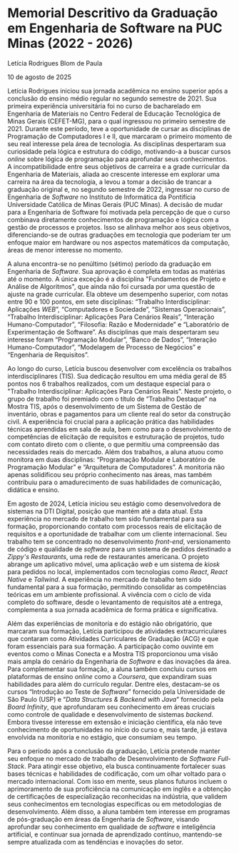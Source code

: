 # Memorial Descritivo da Graduação em Engenharia de Software na PUC Minas (2022 - 2026)

Letícia Rodrigues Blom de Paula

10 de agosto de 2025

Letícia Rodrigues iniciou sua jornada acadêmica no ensino superior após a conclusão do ensino médio regular no segundo semestre de 2021. Sua primeira experiência universitária foi no curso de bacharelado em Engenharia de Materiais no Centro Federal de Educação Tecnológica de Minas Gerais (CEFET-MG), para o qual ingressou no primeiro semestre de 2021. Durante este período, teve a oportunidade de cursar as disciplinas de Programação de Computadores I e II, que marcaram o primeiro momento de seu real interesse pela área de tecnologia. As disciplinas despertaram sua curiosidade pela lógica e estrutura do código, motivando-a a buscar cursos *online* sobre lógica de programação para aprofundar seus conhecimentos. A incompatibilidade entre seus objetivos de carreira e a grade curricular da Engenharia de Materiais, aliada ao crescente interesse em explorar uma carreira na área da tecnologia, a levou a tomar a decisão de trancar a graduação original e, no segundo semestre de 2022, ingressar no curso de Engenharia de *Software* no Instituto de Informática da Pontifícia Universidade Católica de Minas Gerais (PUC Minas). A decisão de mudar para a Engenharia de Software foi motivada pela percepção de que o curso combinava diretamente conhecimentos de programação e lógica com a gestão de processos e projetos. Isso se alinhava melhor aos seus objetivos, diferenciando-se de outras graduações em tecnologia que poderiam ter um enfoque maior em hardware ou nos aspectos matemáticos da computação, áreas de menor interesse no momento.

A aluna encontra-se no penúltimo (sétimo) período da graduação em Engenharia de *Software*. Sua aprovação é completa em todas as matérias até o momento. A única exceção é a disciplina "Fundamentos de Projeto e Análise de Algoritmos", que ainda não foi cursada por uma questão de ajuste na grade curricular. Ela obteve um desempenho superior, com notas entre 90 e 100 pontos, em sete disciplinas: “Trabalho Interdisciplinar: Aplicações *WEB*”, “Computadores e Sociedade”, “Sistemas Operacionais”, “Trabalho Interdisciplinar: Aplicações Para Cenários Reais”, “Interação Humano-Computador”, “Filosofia: Razão e Modernidade” e “Laboratório de Experimentação de Software”. As disciplinas que mais despertaram seu interesse foram “Programação Modular”, “Banco de Dados”, “Interação Humano-Computador”, “Modelagem de Processo de Negócios” e “Engenharia de Requisitos”.

Ao longo do curso, Letícia buscou desenvolver com excelência os trabalhos interdisciplinares (TIS). Sua dedicação resultou em uma média geral de 85 pontos nos 6 trabalhos realizados, com um destaque especial para o "Trabalho Interdisciplinar: Aplicações Para Cenários Reais". Neste projeto, o grupo de trabalho foi premiado com o título de “Trabalho Destaque” na Mostra TIS, após o desenvolvimento de um Sistema de Gestão de inventário, obras e pagamentos para um cliente real do setor da construção civil. A experiência foi crucial para a aplicação prática das habilidades técnicas aprendidas em sala de aula, bem como para o desenvolvimento de competências de elicitação de requisitos e estruturação de projetos, tudo com contato direto com o cliente, o que permitiu uma compreensão das necessidades reais do mercado. Além dos trabalhos, a aluna atuou como monitora em duas disciplinas: “Programação Modular e Laboratório de Programação Modular” e “Arquitetura de Computadores”. A monitoria não apenas solidificou seu próprio conhecimento nas áreas, mas também contribuiu para o amadurecimento de suas habilidades de comunicação, didática e ensino.

Em agosto de 2024, Letícia iniciou seu estágio como desenvolvedora de sistemas na DTI Digital, posição que mantém até a data atual. Esta experiência no mercado de trabalho tem sido fundamental para sua formação, proporcionando contato com processos reais de elicitação de requisitos e a oportunidade de trabalhar com um cliente internacional. Seu trabalho tem se concentrado no desenvolvimento *front-end*, versionamento de código e qualidade de *software* para um sistema de pedidos destinado a *Zippy's Restaurants*, uma rede de restaurantes americana. O projeto abrange um aplicativo móvel, uma aplicação *web* e um sistema de *kiosk* para pedidos no local, implementados com tecnologias como *React*, *React Native* e *Tailwind*. A experiência no mercado de trabalho tem sido fundamental para a sua formação, permitindo consolidar as competências teóricas em um ambiente profissional. A vivência com o ciclo de vida completo do software, desde o levantamento de requisitos até a entrega, complementa a sua jornada acadêmica de forma prática e significativa.

Além das experiências de monitoria e do estágio não obrigatório, que marcaram sua formação, Letícia participou de atividades extracurriculares que contaram como Atividades Curriculares de Graduação (ACG) e que foram essenciais para sua formação. A participação como ouvinte em eventos como o Minas Conecta e a Mostra TIS proporcionou uma visão mais ampla do cenário da Engenharia de *Software* e das inovações da área. Para complementar sua formação, a aluna também concluiu cursos em plataformas de ensino *online* como a *Coursera*, que expandiram suas habilidades para além do currículo regular. Dentre eles, destacam-se os cursos “Introdução ao Teste de *Software*” fornecido pela Universidade de São Paulo (USP) e “*Data Structures & Backend with Java*” fornecido pela *Board Infinity*, que aprofundaram seu conhecimento em áreas cruciais como controle de qualidade e desenvolvimento de sistemas *backend*. Embora tivesse interesse em extensão e iniciação científica, ela não teve conhecimento de oportunidades no início do curso e, mais tarde, já estava envolvida na monitoria e no estágio, que consumiam seu tempo.

Para o período após a conclusão da graduação, Letícia pretende manter seu enfoque no mercado de trabalho de Desenvolvimento de *Software Full-Stack*. Para atingir esse objetivo, ela busca continuamente fortalecer suas bases técnicas e habilidades de codificação, com um olhar voltado para o mercado internacional. Com isso em mente, seus planos futuros incluem o aprimoramento de sua proficiência na comunicação em inglês e a obtenção de certificações de especialização reconhecidas na indústria, que validem seus conhecimentos em tecnologias específicas ou em metodologias de desenvolvimento. Além disso, a aluna também tem interesse em programas de pós-graduação em áreas da Engenharia de *Software*, visando aprofundar seu conhecimento em qualidade de *software* e inteligência artificial, e continuar sua jornada de aprendizado contínuo, mantendo-se sempre atualizada com as tendências e inovações do setor.


